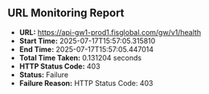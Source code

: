 ## URL Monitoring Report

- **URL:** https://api-gw1-prod1.fisglobal.com/gw/v1/health
- **Start Time:** 2025-07-17T15:57:05.315810
- **End Time:** 2025-07-17T15:57:05.447014
- **Total Time Taken:** 0.131204 seconds
- **HTTP Status Code:** 403
- **Status:** Failure
- **Failure Reason:** HTTP Status Code: 403
